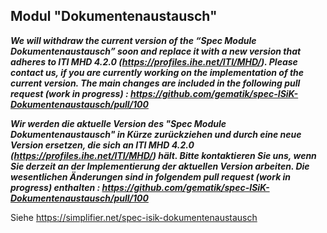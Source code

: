 ## Modul "Dokumentenaustausch" 

***We will withdraw the current version of the “Spec Module Dokumentenaustausch” soon and replace it with a new version that adheres to ITI MHD 4.2.0 (https://profiles.ihe.net/ITI/MHD/). Please contact us, if you are currently working on the implementation of the current version. The main changes are included in the following pull request (work in progress) : https://github.com/gematik/spec-ISiK-Dokumentenaustausch/pull/100***

***Wir werden die aktuelle Version des "Spec Module Dokumentenaustausch" in Kürze zurückziehen und durch eine neue Version ersetzen, die sich an ITI MHD 4.2.0 (https://profiles.ihe.net/ITI/MHD/) hält. Bitte kontaktieren Sie uns, wenn Sie derzeit an der Implementierung der aktuellen Version arbeiten. Die wesentlichen Änderungen sind in folgendem pull request (work in progress) enthalten : https://github.com/gematik/spec-ISiK-Dokumentenaustausch/pull/100***

Siehe https://simplifier.net/spec-isik-dokumentenaustausch
